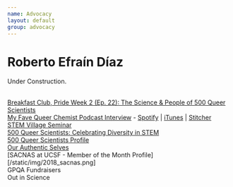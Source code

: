 ```yaml
---
name: Advocacy
layout: default
group: advocacy
---
```


<!-- <img src="/static/img/Giving_microed_talk.jpg" class="img-responsive center-block" alt="Giving a talk about recent developments in electron crystallography, February 2014"/> -->

<h1 class="text-center">Roberto Efraín Díaz</h1>

<p class="lead text-center">
Under Construction.
<br><br>

[Breakfast Club, Pride Week 2 (Ep. 22): The Science & People of 500 Queer Scientists](https://www.youtube.com/watch?v=nZoxwSMxuqM&app=desktop)
<br>
[My Fave Queer Chemist Podcast Interview](https://twitter.com/MFQCPod) - [Spotify](https://open.spotify.com/episode/0pqEHgueMVORRGCISY5cyM) |
[iTunes](https://podcasts.apple.com/us/podcast/my-fave-queer-chemist/id1499653504) |
[Stitcher](https://www.stitcher.com/podcast/my-fave-queer-chemist/e/67457673)
<br>
[STEM Village Seminar](https://www.youtube.com/watch?v=2oMlwmTZ6b4)
<br>
[500 Queer Scientists: Celebrating Diversity in STEM](https://www.youtube.com/watch?v=k0LGhk8FwjM)
<br>
[500 Queer Scientists Profile](https://500queerscientists.com/roberto-efrain-diaz/)
<br>
[Our Authentic Selves](https://www.ucsf.edu/news/2019/06/414776/our-authentic-selves-ucsf-community-reflects-lgbt-progress-and-identity)
<br>
[SACNAS at UCSF - Member of the Month Profile][/static/img/2018_sacnas.png]
<br>
GPQA Fundraisers
<br>
Out in Science
<br>
<br>
</p>

